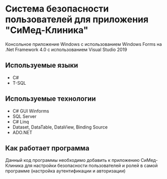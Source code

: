 # Система безопасности пользователей для приложения "СиМед-Клиника"
Консольное приложение Windows с использованием Windows Forms на .Net Framework 4.0 с использованием Visual Studio 2019
## Используемые языки
- C#
- T-SQL
## Используемые технологии
- C# GUI Winforms
- SQL Server
- C# Linq
- Dataset, DataTable, DataView, Binding Source
- ADO.NET
## Как работает программа
Данный код программы необходимо добавить к приложению СиМед-Клиника для настройки безопасности пользователей и ролей в самой программе (настройка аутентификации и авторизации)
